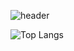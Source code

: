 ![header](https://capsule-render.vercel.app/api?type=waving&color=gradient&height=250&section=header&text=Welcome🤗&fontAlign=70&fontSize=70)

![Top Langs](https://github-readme-stats.vercel.app/api/top-langs/?username=decoyer&layout=compact)
